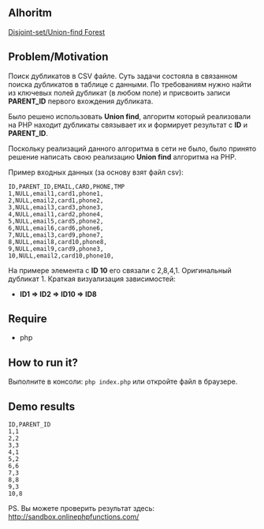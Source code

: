 Alhoritm
--
[Disjoint-set/Union-find Forest](https://ru.wikipedia.org/wiki/%D0%A1%D0%B8%D1%81%D1%82%D0%B5%D0%BC%D0%B0_%D0%BD%D0%B5%D0%BF%D0%B5%D1%80%D0%B5%D1%81%D0%B5%D0%BA%D0%B0%D1%8E%D1%89%D0%B8%D1%85%D1%81%D1%8F_%D0%BC%D0%BD%D0%BE%D0%B6%D0%B5%D1%81%D1%82%D0%B2)

Problem/Motivation
--
Поиск дубликатов в CSV файле. Суть задачи состояла в связанном поиска дубликатов в таблице с данными. По требованиям нужно найти из ключевых полей дубликат (в любом поле) и присвоить записи **PARENT_ID** первого вхождения дубликата. 

Было решено использовать **Union find**, алгоритм который реализовали на PHP находит дубликаты связывает их и формирует результат с **ID** и **PARENT_ID**.

Поскольку реализаций данного алгоритма в сети не было, было принято решение написать свою реализацию **Union find** алгоритма на PHP.

Пример входных данных (за основу взят файл csv):
```
ID,PARENT_ID,EMAIL,CARD,PHONE,TMP
1,NULL,email1,card1,phone1,
2,NULL,email2,card1,phone2,
3,NULL,email3,card3,phone3,
4,NULL,email1,card2,phone4,
5,NULL,email5,card5,phone2,
6,NULL,email6,card6,phone6,
7,NULL,email3,card9,phone7,
8,NULL,email8,card10,phone8,
9,NULL,email9,card9,phone3,
10,NULL,email2,card10,phone10,
```

На примере элемента с **ID 10** его связали с 2,8,4,1. Оригинальный дубликат 1. Краткая визуализация зависимостей:
- **ID1 => ID2 => ID10 => ID8**

Require
--
- php

How to run it?
--
Выполните в консоли: ``php index.php`` или откройте файл в браузере.

Demo results
--
```
ID,PARENT_ID
1,1
2,2
3,3
4,1
5,2
6,6
7,3
8,8
9,3
10,8
```
PS. Вы можете проверить результат здесь: http://sandbox.onlinephpfunctions.com/
